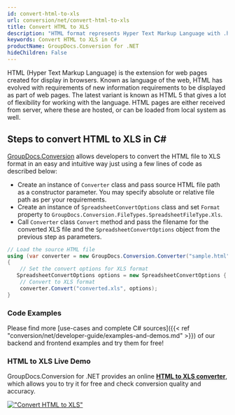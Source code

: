 ```yaml
---
id: convert-html-to-xls
url: conversion/net/convert-html-to-xls
title: Convert HTML to XLS
description: "HTML format represents Hyper Text Markup Language with .html extension. Learn how to convert HTML to XLS file programmatically in C# language using GroupDocs.Conversion for .NET library."
keywords: Convert HTML to XLS in C#
productName: GroupDocs.Conversion for .NET
hideChildren: False
---
```


HTML (Hyper Text Markup Language) is the extension for web pages created for display in browsers. Known as language of the web, HTML has evolved with requirements of new information requirements to be displayed as part of web pages. The latest variant is known as HTML 5 that gives a lot of flexibility for working with the language. HTML pages are either received from server, where these are hosted, or can be loaded from local system as well.

## Steps to convert HTML to XLS in C#

[GroupDocs.Conversion](https://products.groupdocs.com/conversion/net) allows developers to convert the HTML file to XLS format in an easy and intuitive way just using a few lines of code as described below:

* Create an instance of `Converter` class and pass source HTML file path as a constructor parameter. You may specify absolute or relative file path as per your requirements. 
* Create an instance of `SpreadsheetConvertOptions` class and set `Format` property to `GroupDocs.Conversion.FileTypes.SpreadsheetFileType.Xls`.
* Call `Converter` class `Convert` method and pass the filename for the converted XLS file and the `SpreadsheetConvertOptions` object from the previous step as parameters.

```csharp
// Load the source HTML file
using (var converter = new GroupDocs.Conversion.Converter("sample.html"))
{
    // Set the convert options for XLS format
   SpreadsheetConvertOptions options = new SpreadsheetConvertOptions { Format = GroupDocs.Conversion.FileTypes.SpreadsheetFileType.Xls };
    // Convert to XLS format
    converter.Convert("converted.xls", options);
}
```

### Code Examples

Please find more [use-cases and complete C# sources]({{< ref "conversion/net/developer-guide/examples-and-demos.md" >}}) of our backend and frontend examples and try them for free!

### HTML to XLS Live Demo

GroupDocs.Conversion for .NET provides an online [**HTML to XLS converter**](https://products.groupdocs.app/conversion/html-to-xls), which allows you to try it for free and check conversion quality and accuracy.

[!["Convert HTML to XLS"](conversion/net/images/convert-to-xls/convert-html-to-xls.png)](https://products.groupdocs.app/conversion/html-to-xls)